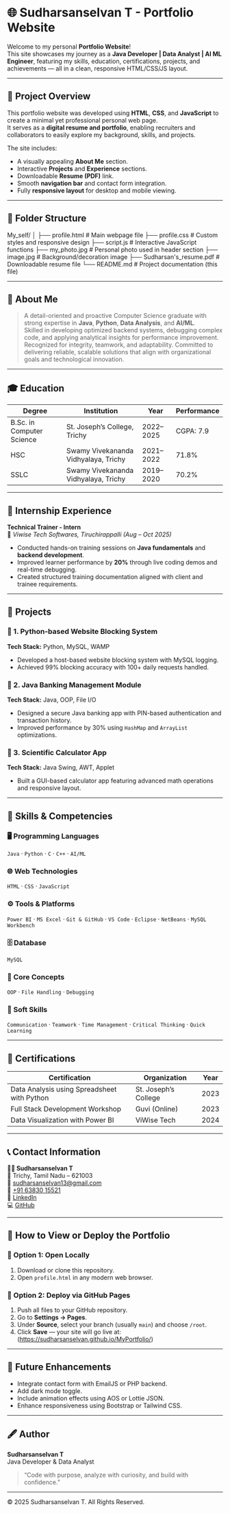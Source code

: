 # 🌐 Sudharsanselvan T - Portfolio Website

Welcome to my personal **Portfolio Website**!  
This site showcases my journey as a **Java Developer | Data Analyst | AI ML Engineer**, featuring my skills, education, certifications, projects, and achievements — all in a clean, responsive HTML/CSS/JS layout.

---

## 🧩 Project Overview

This portfolio website was developed using **HTML**, **CSS**, and **JavaScript** to create a minimal yet professional personal web page.  
It serves as a **digital resume and portfolio**, enabling recruiters and collaborators to easily explore my background, skills, and projects.

The site includes:
- A visually appealing **About Me** section.  
- Interactive **Projects** and **Experience** sections.  
- Downloadable **Resume (PDF)** link.  
- Smooth **navigation bar** and contact form integration.  
- Fully **responsive layout** for desktop and mobile viewing.

---

## 📁 Folder Structure

My_self/
│
├── profile.html # Main webpage file
├── profile.css # Custom styles and responsive design
├── script.js # Interactive JavaScript functions
├── my_photo.jpg # Personal photo used in header section
├── image.jpg # Background/decoration image
├── Sudharsan's_resume.pdf # Downloadable resume file
└── README.md # Project documentation (this file)


---

## 🧠 About Me

> A detail-oriented and proactive Computer Science graduate with strong expertise in **Java**, **Python**, **Data Analysis**, and **AI/ML**.  
> Skilled in developing optimized backend systems, debugging complex code, and applying analytical insights for performance improvement.  
> Recognized for integrity, teamwork, and adaptability. Committed to delivering reliable, scalable solutions that align with organizational goals and technological innovation.

---

## 🎓 Education

| Degree | Institution | Year | Performance |
|--------|-------------|------|--------------|
| B.Sc. in Computer Science | St. Joseph’s College, Trichy | 2022–2025 | CGPA: 7.9 |
| HSC | Swamy Vivekananda Vidhyalaya, Trichy | 2021–2022 | 71.8% |
| SSLC | Swamy Vivekananda Vidhyalaya, Trichy | 2019–2020 | 70.2% |

---

## 💼 Internship Experience

**Technical Trainer - Intern**  
📍 *Viwise Tech Softwares, Tiruchirappalli (Aug – Oct 2025)*  

- Conducted hands-on training sessions on **Java fundamentals** and **backend development**.  
- Improved learner performance by **20%** through live coding demos and real-time debugging.  
- Created structured training documentation aligned with client and trainee requirements.

---

## 🚀 Projects

### 🧠 1. Python-based Website Blocking System
**Tech Stack:** Python, MySQL, WAMP  
- Developed a host-based website blocking system with MySQL logging.  
- Achieved 99% blocking accuracy with 100+ daily requests handled.

### 🏦 2. Java Banking Management Module
**Tech Stack:** Java, OOP, File I/O  
- Designed a secure Java banking app with PIN-based authentication and transaction history.  
- Improved performance by 30% using `HashMap` and `ArrayList` optimizations.

### 🧮 3. Scientific Calculator App
**Tech Stack:** Java Swing, AWT, Applet  
- Built a GUI-based calculator app featuring advanced math operations and responsive layout.

---

## 🧰 Skills & Competencies

### 🖥️ Programming Languages
`Java` · `Python` · `C` · `C++` · `AI/ML`

### 🌐 Web Technologies
`HTML` · `CSS` · `JavaScript`

### ⚙️ Tools & Platforms
`Power BI` · `MS Excel` · `Git & GitHub` · `VS Code` · `Eclipse` · `NetBeans` · `MySQL Workbench`

### 🗄️ Database
`MySQL`

### 🧩 Core Concepts
`OOP` · `File Handling` · `Debugging`

### 💬 Soft Skills
`Communication` · `Teamwork` · `Time Management` · `Critical Thinking` · `Quick Learning`

---

## 📜 Certifications

| Certification | Organization | Year |
|----------------|--------------|------|
| Data Analysis using Spreadsheet with Python | St. Joseph’s College | 2023 |
| Full Stack Development Workshop | Guvi (Online) | 2023 |
| Data Visualization with Power BI | ViWise Tech | 2024 |

---

## 📞 Contact Information

**👨‍💻 Sudharsanselvan T**  
📍 Trichy, Tamil Nadu – 621003  
📧 [sudharsanselvan13@gmail.com](mailto:sudharsanselvan13@gmail.com)  
📱 [+91 63830 15521](tel:+916383015521)  
🔗 [LinkedIn](https://www.linkedin.com/in/sudharsanselvan-t-3a6ab6389/)  
💻 [GitHub](https://github.com/sudharsanselvan)

---

## 🧭 How to View or Deploy the Portfolio

### 🔹 Option 1: Open Locally
1. Download or clone this repository.  
2. Open `profile.html` in any modern web browser.

### 🔹 Option 2: Deploy via GitHub Pages
1. Push all files to your GitHub repository.  
2. Go to **Settings → Pages**.  
3. Under **Source**, select your branch (usually `main`) and choose `/root`.  
4. Click **Save** — your site will go live at: (https://sudharsanselvan.github.io/MyPortfolio/)

---

## 🏁 Future Enhancements
- Integrate contact form with EmailJS or PHP backend.  
- Add dark mode toggle.  
- Include animation effects using AOS or Lottie JSON.  
- Enhance responsiveness using Bootstrap or Tailwind CSS.

---

## 🖋️ Author

**Sudharsanselvan T**  
Java Developer & Data Analyst  
> “Code with purpose, analyze with curiosity, and build with confidence.”

---

© 2025 Sudharsanselvan T. All Rights Reserved.
